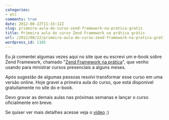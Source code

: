 ```yaml
---
categories:
- etc
comments: true
date: 2012-08-22T11:33:12Z
slug: primeira-aula-do-curso-zend-framework-na-pratica-gratis
title: Primeira aula do curso Zend Framework na prática grátis
url: /2012/08/22/primeira-aula-do-curso-zend-framework-na-pratica-gratis/
wordpress_id: 1105
---
```


Eu já comentei algumas vezes aqui no site que eu escrevi um e-book sobre Zend Framework, chamado "[Zend Framework na prática](http://www.zfnapratica.com.br/)", que venho usando para ministrar cursos presenciais a alguns meses.

Após sugestão de algumas pessoas resolvi transformar esse curso em uma versão online. Hoje gravei a primeira aula do curso, que está disponível gratuitamente no site do e-book.

Devo gravar as demais aulas nas próximas semanas e lançar o curso oficialmente em breve.

Se quiser ver mais detalhes acesse veja o [vídeo](http://www.zfnapratica.com.br/2012/08/primeira-aula-do-curso-gratis/) ;)
